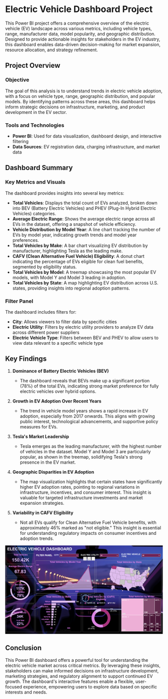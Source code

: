 # Electric Vehicle Dashboard Project

This Power BI project offers a comprehensive overview of the electric vehicle (EV) landscape across various metrics, including vehicle types, range, manufacturer data, model popularity, and geographic distribution. Designed to provide actionable insights for stakeholders in the EV industry, this dashboard enables data-driven decision-making for market expansion, resource allocation, and strategy refinement.

## Project Overview

### Objective
The goal of this analysis is to understand trends in electric vehicle adoption, with a focus on vehicle type, range, geographic distribution, and popular models. By identifying patterns across these areas, this dashboard helps inform strategic decisions on infrastructure, marketing, and product development in the EV sector.

### Tools and Technologies
- **Power BI**: Used for data visualization, dashboard design, and interactive filtering
- **Data Sources**: EV registration data, charging infrastructure, and market data

## Dashboard Summary

### Key Metrics and Visuals
The dashboard provides insights into several key metrics:
- **Total Vehicles**: Displays the total count of EVs analyzed, broken down into BEV (Battery Electric Vehicles) and PHEV (Plug-In Hybrid Electric Vehicles) categories.
- **Average Electric Range**: Shows the average electric range across all EVs in the dataset, offering a snapshot of vehicle efficiency.
- **Vehicle Distribution by Model Year**: A line chart tracking the number of EVs by model year, indicating growth trends and model year preferences.
- **Total Vehicles by Make**: A bar chart visualizing EV distribution by manufacturer, highlighting Tesla as the leading make.
- **CAFV (Clean Alternative Fuel Vehicle) Eligibility**: A donut chart indicating the percentage of EVs eligible for clean fuel benefits, segmented by eligibility status.
- **Total Vehicles by Model**: A treemap showcasing the most popular EV models, with Model Y and Model 3 leading in adoption.
- **Total Vehicles by State**: A map highlighting EV distribution across U.S. states, providing insights into regional adoption patterns.

### Filter Panel
The dashboard includes filters for:
- **City**: Allows viewers to filter data by specific cities
- **Electric Utility**: Filters by electric utility providers to analyze EV data across different power suppliers
- **Electric Vehicle Type**: Filters between BEV and PHEV to allow users to view data relevant to a specific vehicle type

## Key Findings

1. **Dominance of Battery Electric Vehicles (BEV)**
   - The dashboard reveals that BEVs make up a significant portion (78%) of the total EVs, indicating strong market preference for fully electric vehicles over hybrid options.

2. **Growth in EV Adoption Over Recent Years**
   - The trend in vehicle model years shows a rapid increase in EV adoption, especially from 2017 onwards. This aligns with growing public interest, technological advancements, and supportive policy measures for EVs.

3. **Tesla's Market Leadership**
   - Tesla emerges as the leading manufacturer, with the highest number of vehicles in the dataset. Model Y and Model 3 are particularly popular, as shown in the treemap, solidifying Tesla's strong presence in the EV market.

4. **Geographic Disparities in EV Adoption**
   - The map visualization highlights that certain states have significantly higher EV adoption rates, pointing to regional variations in infrastructure, incentives, and consumer interest. This insight is valuable for targeted infrastructure investments and market expansion strategies.

5. **Variability in CAFV Eligibility**
   - Not all EVs qualify for Clean Alternative Fuel Vehicle benefits, with approximately 46% marked as "not eligible." This insight is essential for understanding regulatory impacts on consumer incentives and adoption trends.
   
![Dashboard Image](dashboard.png)

## Conclusion
This Power BI dashboard offers a powerful tool for understanding the electric vehicle market across critical metrics. By leveraging these insights, stakeholders can make informed decisions on infrastructure development, marketing strategies, and regulatory alignment to support continued EV growth. The dashboard's interactive features enable a flexible, user-focused experience, empowering users to explore data based on specific interests and needs.
